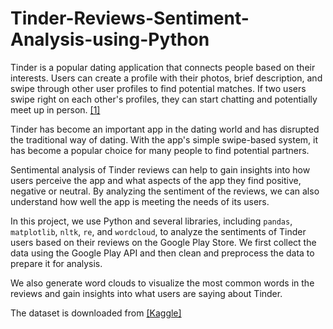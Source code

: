 # Tinder-Reviews-Sentiment-Analysis-using-Python

Tinder is a popular dating application that connects people based on their interests. Users can create a profile with their photos, brief description, and swipe through other user profiles to find potential matches. If two users swipe right on each other's profiles, they can start chatting and potentially meet up in person. [[1]](https://es.wikipedia.org/wiki/Tinder)

Tinder has become an important app in the dating world and has disrupted the traditional way of dating. With the app's simple swipe-based system, it has become a popular choice for many people to find potential partners. 

Sentimental analysis of Tinder reviews can help to gain insights into how users perceive the app and what aspects of the app they find positive, negative or neutral. By analyzing the sentiment of the reviews, we can also understand how well the app is meeting the needs of its users.

In this project, we use Python and several libraries, including `pandas`, `matplotlib`, `nltk`, `re`, and `wordcloud`, to analyze the sentiments of Tinder users based on their reviews on the Google Play Store. We first collect the data using the Google Play API and then clean and preprocess the data to prepare it for analysis.

We also generate word clouds to visualize the most common words in the reviews and gain insights into what users are saying about Tinder.

The dataset is downloaded from [[Kaggle]](https://www.kaggle.com/datasets/shivkumarganesh/tinder-google-play-store-review?resource=download)
